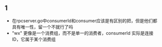 ## 1
- 在rpcserver.go中consumerId和consumer应该是有区别的把，但是他们都具有唯一性，留一个不就行了吗
- "wx" 更像是一个消费组，而不是单一的消费者，consumerId 实际是连接 ID，它属于某个消费组
